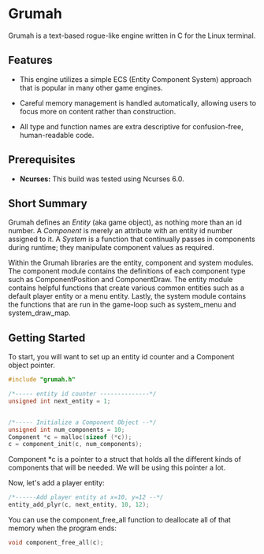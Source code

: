 # Grumah

Grumah is a text\-based rogue\-like engine written in C
for the Linux terminal.
## Features

- This engine utilizes a simple ECS (Entity Component System) 
approach that is popular in many other game engines. 

- Careful memory management  is handled automatically, allowing 
users to focus more on content rather than construction. 

- All type and function names are extra descriptive for 
confusion\-free, human\-readable code. 


## Prerequisites

- **Ncurses:** This build was tested using Ncurses 6.0. 

## Short Summary
Grumah defines an *Entity* (aka game object), as nothing more than
an id number.  A *Component* is merely an attribute with an
entity id number assigned to it.  A *System* is a function that 
continually passes in components during runtime; they manipulate 
component values as required.

Within the Grumah libraries are the entity, component and system
modules.  The component module contains the definitions of each
component type such as ComponentPosition and ComponentDraw.  The
entity module contains helpful functions that create various common 
entities such as a default player entity or a menu entity.  Lastly,
the system module contains the functions that are run in the 
game-loop such as system\_menu and system\_draw\_map. 

## Getting Started

To start, you will want to set up an entity id counter and a
Component object pointer.

```c
#include "grumah.h"

/*----- entity id counter --------------*/
unsigned int next_entity = 1;


/*----- Initialize a Component Object --*/
unsigned int num_components = 10;
Component *c = malloc(sizeof (*c));
c = component_init(c, num_components);

```
Component *c is a pointer to a struct that holds all the different kinds of
components that will be needed.  We will be using this pointer a lot.

Now,  let's add a player entity:
 
```c
/*------Add player entity at x=10, y=12 --*/
entity_add_plyr(c, next_entity, 10, 12);

```

You can use the component\_free\_all function to deallocate all of that 
memory when the program ends:

```c
void component_free_all(c);

```
